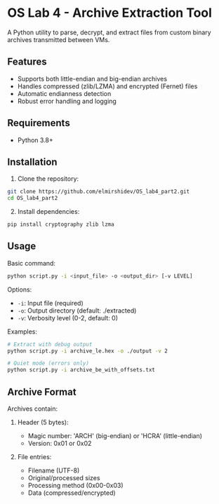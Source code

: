# OS Lab 4 - Archive Extraction Tool

A Python utility to parse, decrypt, and extract files from custom binary archives transmitted between VMs.

## Features
- Supports both little-endian and big-endian archives
- Handles compressed (zlib/LZMA) and encrypted (Fernet) files
- Automatic endianness detection
- Robust error handling and logging

## Requirements
- Python 3.8+

## Installation
1. Clone the repository:
```bash
git clone https://github.com/elmirshidev/OS_lab4_part2.git
cd OS_lab4_part2
```

2. Install dependencies:
```bash
pip install cryptography zlib lzma
```

## Usage
Basic command:
```bash
python script.py -i <input_file> -o <output_dir> [-v LEVEL]
```

Options:
- `-i`: Input file (required)
- `-o`: Output directory (default: ./extracted)
- `-v`: Verbosity level (0-2, default: 0)

Examples:
```bash
# Extract with debug output
python script.py -i archive_le.hex -o ./output -v 2

# Quiet mode (errors only)
python script.py -i archive_be_with_offsets.txt
```

## Archive Format
Archives contain:
1. Header (5 bytes):
   - Magic number: 'ARCH' (big-endian) or 'HCRA' (little-endian)
   - Version: 0x01 or 0x02

2. File entries:
   - Filename (UTF-8)
   - Original/processed sizes
   - Processing method (0x00-0x03)
   - Data (compressed/encrypted)

